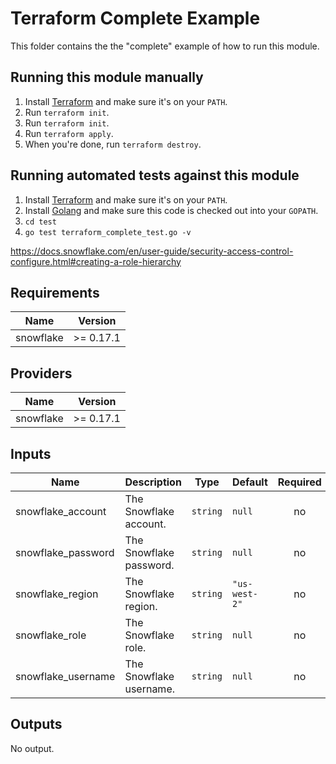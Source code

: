 # Terraform Complete Example

This folder contains the the "complete" example of how to run this module.

## Running this module manually

1. Install [Terraform](https://www.terraform.io/) and make sure it's on your `PATH`.
2. Run `terraform init`.
3. Run `terraform init`.
4. Run `terraform apply`.
5. When you're done, run `terraform destroy`.

## Running automated tests against this module

1. Install [Terraform](https://www.terraform.io/) and make sure it's on your `PATH`.
2. Install [Golang](https://golang.org/) and make sure this code is checked out into your `GOPATH`.
3. `cd test`
4. `go test terraform_complete_test.go -v`

<!-- BEGINNING OF PRE-COMMIT-TERRAFORM DOCS HOOK -->
https://docs.snowflake.com/en/user-guide/security-access-control-configure.html#creating-a-role-hierarchy

## Requirements

| Name | Version |
|------|---------|
| snowflake | >= 0.17.1 |

## Providers

| Name | Version |
|------|---------|
| snowflake | >= 0.17.1 |

## Inputs

| Name | Description | Type | Default | Required |
|------|-------------|------|---------|:--------:|
| snowflake\_account | The Snowflake account. | `string` | `null` | no |
| snowflake\_password | The Snowflake password. | `string` | `null` | no |
| snowflake\_region | The Snowflake region. | `string` | `"us-west-2"` | no |
| snowflake\_role | The Snowflake role. | `string` | `null` | no |
| snowflake\_username | The Snowflake username. | `string` | `null` | no |

## Outputs

No output.

<!-- END OF PRE-COMMIT-TERRAFORM DOCS HOOK -->
